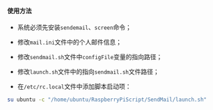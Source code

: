 #### 使用方法

* 系统必须先安装``sendemail``、``screen``命令；

* 修改``mail.ini``文件中的个人邮件信息；

* 修改``sendmail.sh``文件中``configFile``变量的指向路径；

* 修改``launch.sh``文件中的指向``sendmail.sh``文件路径；

* 在``/etc/rc.local``文件中添加脚本启动项：
```bash
su ubuntu -c "/home/ubuntu/RaspberryPiScript/SendMail/launch.sh"
```
